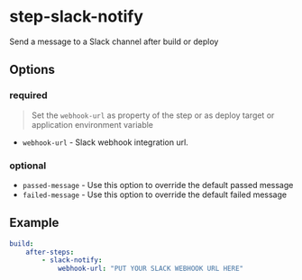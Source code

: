# step-slack-notify

Send a message to a Slack channel after build or deploy

## Options

### required

> Set the `webhook-url` as property of the step or as deploy target or application environment variable

- `webhook-url` - Slack webhook integration url.

### optional

- `passed-message` - Use this option to override the default passed message
- `failed-message` - Use this option to override the default failed message

## Example

```yml
build:
	after-steps:
		- slack-notify:
			webhook-url: "PUT YOUR SLACK WEBHOOK URL HERE"
```